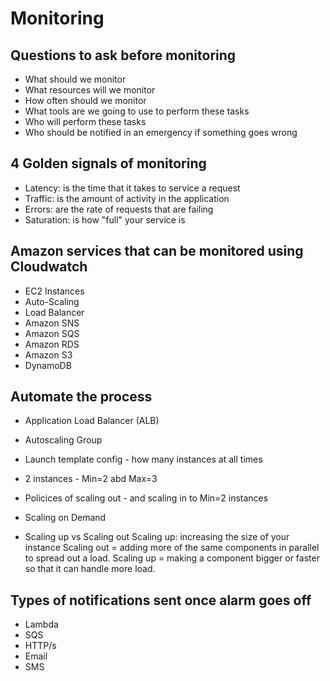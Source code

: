 # Monitoring

## Questions to ask before monitoring
- What should we monitor
- What resources will we monitor
- How often should we monitor
- What tools are we going to use to perform these tasks
- Who will perform these tasks
- Who should be notified in an emergency if something goes wrong

## 4 Golden signals of monitoring
- Latency: is the time that it takes to service a request
- Traffic: is the amount of activity in the application
- Errors: are the rate of requests that are failing
- Saturation: is how "full" your service is

## Amazon services that can be monitored using Cloudwatch
- EC2 Instances
- Auto-Scaling
- Load Balancer
- Amazon SNS
- Amazon SQS
- Amazon RDS
- Amazon S3
- DynamoDB

## Automate the process
- Application Load Balancer (ALB)
- Autoscaling Group
- Launch template config - how many instances at all times
- 2 instances - Min=2 abd Max=3
- Policices of scaling out - and scaling in to Min=2 instances

- Scaling on Demand
- Scaling up vs Scaling out
Scaling up: increasing the size of your instance
Scaling out = adding more of the same components in parallel to spread out a load. Scaling up = making a component bigger or faster so that it can handle more load.

## Types of notifications sent once alarm goes off
- Lambda
- SQS   
- HTTP/s
- Email
- SMS